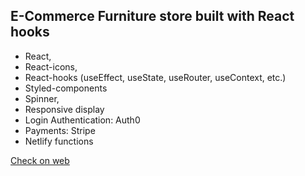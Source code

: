## E-Commerce Furniture store built with React hooks

- React,
- React-icons,
- React-hooks (useEffect, useState, useRouter, useContext, etc.)
- Styled-components
- Spinner,
- Responsive display
- Login Authentication: Auth0
- Payments: Stripe
- Netlify functions 

[Check on web](https://e-commerce-furniture.netlify.app)